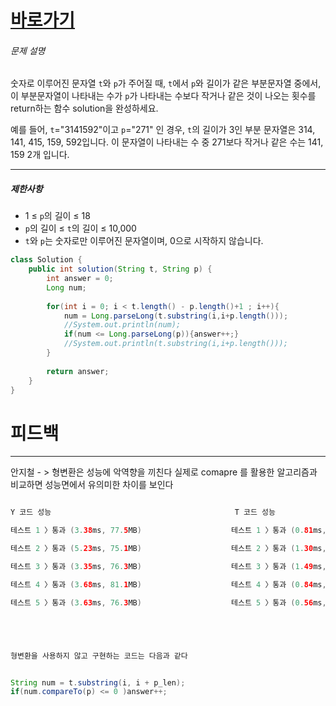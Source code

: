 
# [바로가기](https://school.programmers.co.kr/learn/courses/30/lessons/147355)

###### 문제 설명

숫자로 이루어진 문자열 `t`와 `p`가 주어질 때, `t`에서 `p`와 길이가 같은 부분문자열 중에서, 이 부분문자열이 나타내는 수가 `p`가 나타내는 수보다 작거나 같은 것이 나오는 횟수를 return하는 함수 solution을 완성하세요.

예를 들어, `t`="3141592"이고 `p`="271" 인 경우, `t`의 길이가 3인 부분 문자열은 314, 141, 415, 159, 592입니다. 이 문자열이 나타내는 수 중 271보다 작거나 같은 수는 141, 159 2개 입니다.

---

##### 제한사항

-   1 ≤ `p`의 길이 ≤ 18
-   `p`의 길이 ≤ `t`의 길이 ≤ 10,000
-   `t`와 `p`는 숫자로만 이루어진 문자열이며, 0으로 시작하지 않습니다.

```java
class Solution {
    public int solution(String t, String p) {
        int answer = 0;
        Long num;
        
        for(int i = 0; i < t.length() - p.length()+1 ; i++){
            num = Long.parseLong(t.substring(i,i+p.length()));
            //System.out.println(num);
            if(num <= Long.parseLong(p)){answer++;}
            //System.out.println(t.substring(i,i+p.length()));
        }
        
        return answer;
    }
}
```



# 피드백

----------------------------------------------------

안지철 - > 형변환은 성능에 악역향을 끼친다 실제로 comapre 를 활용한 알고리즘과 비교하면 성능면에서  유의미한 차이를 보인다 


```java

Y 코드 성능                                         T 코드 성능

테스트 1 〉통과 (3.38ms, 77.5MB)                    테스트 1 〉통과 (0.81ms, 79.6MB)

테스트 2 〉통과 (5.23ms, 75.1MB)                    테스트 2 〉통과 (1.30ms, 76.5MB)

테스트 3 〉통과 (3.35ms, 76.3MB)                    테스트 3 〉통과 (1.49ms, 80.6MB)

테스트 4 〉통과 (3.68ms, 81.1MB)                    테스트 4 〉통과 (0.84ms, 71.5MB)

테스트 5 〉통과 (3.63ms, 76.3MB)                    테스트 5 〉통과 (0.56ms, 77.3MB)





형변환을 사용하지 않고 구현하는 코드는 다음과 같다


String num = t.substring(i, i + p_len);
if(num.compareTo(p) <= 0 )answer++;


```